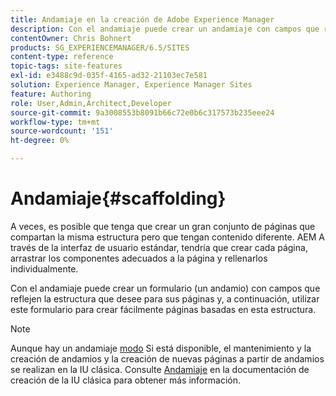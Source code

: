 ```yaml
---
title: Andamiaje en la creación de Adobe Experience Manager
description: Con el andamiaje puede crear un andamiaje con campos que reflejen la estructura que desee para sus páginas y, a continuación, utilizar este formulario para crear páginas basadas en esta estructura.
contentOwner: Chris Bohnert
products: SG_EXPERIENCEMANAGER/6.5/SITES
content-type: reference
topic-tags: site-features
exl-id: e3488c9d-035f-4165-ad32-21103ec7e581
solution: Experience Manager, Experience Manager Sites
feature: Authoring
role: User,Admin,Architect,Developer
source-git-commit: 9a3008553b8091b66c72e0b6c317573b235eee24
workflow-type: tm+mt
source-wordcount: '151'
ht-degree: 0%

---
```


# Andamiaje{#scaffolding}

A veces, es posible que tenga que crear un gran conjunto de páginas que compartan la misma estructura pero que tengan contenido diferente. AEM A través de la interfaz de usuario estándar, tendría que crear cada página, arrastrar los componentes adecuados a la página y rellenarlos individualmente.

Con el andamiaje puede crear un formulario (un andamio) con campos que reflejen la estructura que desee para sus páginas y, a continuación, utilizar este formulario para crear fácilmente páginas basadas en esta estructura.

>[!NOTE]
>
>Aunque hay un andamiaje [modo](/help/sites-authoring/author-environment-tools.md#page-modes) Si está disponible, el mantenimiento y la creación de andamios y la creación de nuevas páginas a partir de andamios se realizan en la IU clásica. Consulte [Andamiaje](/help/sites-classic-ui-authoring/classic-feature-scaffolding.md) en la documentación de creación de la IU clásica para obtener más información.
